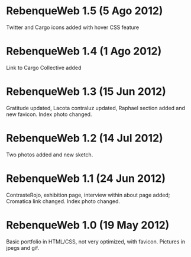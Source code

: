 # RebenqueWeb 1.5 (5 Ago 2012)
Twitter and Cargo icons added with hover CSS feature
# RebenqueWeb 1.4 (1 Ago 2012)
Link to Cargo Collective added
# RebenqueWeb 1.3 (15 Jun 2012)
Gratitude updated, Lacota contraluz updated, Raphael section added and new favicon. Index photo changed.
# RebenqueWeb 1.2 (14 Jul 2012)
Two photos added and new sketch.
# RebenqueWeb 1.1 (24 Jun 2012)
ContrasteRojo, exhibition page, interview within about page added; Cromatica link changed. Index photo changed.
# RebenqueWeb 1.0 (19 May 2012)
Basic portfolio in HTML/CSS, not very optimized, with favicon. Pictures in jpegs and gif.

